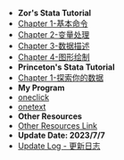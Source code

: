 * **Zor's Stata Tutorial**
* [Chapter 1-基本命令](docs/chapter-1.md)
* [Chapter 2-变量处理](docs/chapter-2.md)
* [Chapter 3-数据描述](docs/chapter-3.md)
* [Chapter 4-图形绘制](docs/chapter-4.md)
* **Princeton's Stata Tutorial**
* [Chapter 1-探索你的数据](docs/chapter-5.md)
* **My Program**
* [oneclick](docs/myado/oneclick.md)
* [onetext](docs/myado/onetext.md)
* **Other Resources**
* [Other Resources Link](docs/otherpage.md)
* **Update Date: 2023/7/7**
* [Update Log - 更新日志](docs/log.md)
